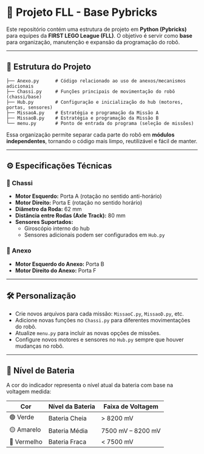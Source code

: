# 🤖 Projeto FLL - Base Pybricks

Este repositório contém uma estrutura de projeto em **Python
(Pybricks)** para equipes da **FIRST LEGO League (FLL)**. O objetivo é
servir como **base** para organização, manutenção e expansão da
programação do robô.

------------------------------------------------------------------------

## 📂 Estrutura do Projeto

    ├── Anexo.py      # Código relacionado ao uso de anexos/mecanismos adicionais
    ├── Chassi.py     # Funções principais de movimentação do robô (chassi/base)
    ├── Hub.py        # Configuração e inicialização do hub (motores, portas, sensores)
    ├── MissaoA.py    # Estratégia e programação da Missão A
    ├── MissaoB.py    # Estratégia e programação da Missão B
    └── menu.py       # Ponto de entrada do programa (seleção de missões)

Essa organização permite separar cada parte do robô em **módulos
independentes**, tornando o código mais limpo, reutilizável e fácil de
manter.

------------------------------------------------------------------------

## ⚙️ Especificações Técnicas

### 🔩 Chassi

-   **Motor Esquerdo:** Porta A (rotação no sentido anti-horário)
-   **Motor Direito:** Porta E (rotação no sentido horário)
-   **Diâmetro da Roda:** 62 mm
-   **Distância entre Rodas (Axle Track):** 80 mm
-   **Sensores Suportados:**
    -   Giroscópio interno do hub
    -   Sensores adicionais podem ser configurados em `Hub.py`

### 🔧 Anexo

-   **Motor Esquerdo do Anexo:** Porta B
-   **Motor Direito do Anexo:** Porta F

------------------------------------------------------------------------

## 🛠️ Personalização

-   Crie novos arquivos para cada missão: `MissaoC.py`, `MissaoD.py`,
    etc.
-   Adicione novas funções no `Chassi.py` para diferentes movimentações
    do robô.
-   Atualize `menu.py` para incluir as novas opções de missões.
-   Configure novos motores e sensores no `Hub.py` sempre que houver
    mudanças no robô.

------------------------------------------------------------------------

## 🔋 Nível de Bateria

A cor do indicador representa o nível atual da bateria com base na voltagem medida:

| Cor         | Nível da Bateria | Faixa de Voltagem      |
|-------------|------------------|-------------------------|
| 🟢 Verde    | Bateria Cheia    | > 8200 mV               |
| 🟡 Amarelo  | Bateria Média    | 7500 mV – 8200 mV       |
| 🔴 Vermelho | Bateria Fraca    | < 7500 mV               |
